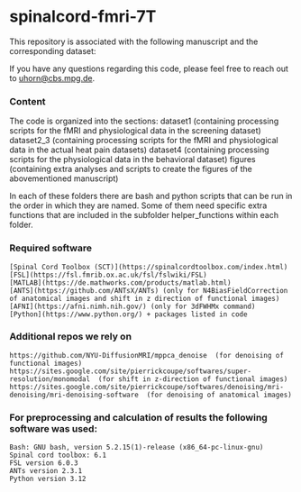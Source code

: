 # spinalcord-fmri-7T

This repository is associated with the following manuscript and the corresponding dataset:

If you have any questions regarding this code, please feel free to reach out to uhorn@cbs.mpg.de.

### Content

The code is organized into the sections:
  dataset1 (containing processing scripts for the fMRI and physiological data in the screening dataset)
  dataset2_3 (containing processing scripts for the fMRI and physiological data in the actual heat pain datasets)
  dataset4 (containing processing scripts for the physiological data in the behavioral dataset)
  figures (containing extra analyses and scripts to create the figures of the abovementioned manuscript)

In each of these folders there are bash and python scripts that can be run in the order in which they are named. Some of them need specific extra functions that are included in the subfolder helper_functions within each folder.

### Required software

    [Spinal Cord Toolbox (SCT)](https://spinalcordtoolbox.com/index.html)
    [FSL](https://fsl.fmrib.ox.ac.uk/fsl/fslwiki/FSL)
    [MATLAB](https://de.mathworks.com/products/matlab.html)
    [ANTS](https://github.com/ANTsX/ANTs) (only for N4BiasFieldCorrection of anatomical images and shift in z direction of functional images)
    [AFNI](https://afni.nimh.nih.gov/) (only for 3dFWHMx command)
    [Python](https://www.python.org/) + packages listed in code

### Additional repos we rely on

    https://github.com/NYU-DiffusionMRI/mppca_denoise  (for denoising of functional images)
    https://sites.google.com/site/pierrickcoupe/softwares/super-resolution/monomodal  (for shift in z-direction of functional images)
    https://sites.google.com/site/pierrickcoupe/softwares/denoising/mri-denoising/mri-denoising-software  (for denoising of anatomical images)

### For preprocessing and calculation of results the following software was used:

    Bash: GNU bash, version 5.2.15(1)-release (x86_64-pc-linux-gnu)
    Spinal cord toolbox: 6.1
    FSL version 6.0.3
    ANTs version 2.3.1
    Python version 3.12

